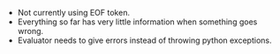 - Not currently using EOF token.
- Everything so far has very little information when something goes wrong.
- Evaluator needs to give errors instead of throwing python exceptions.
